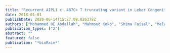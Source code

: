 ```yaml
---
title: "Recurrent AIPL1 c. 487C> T truncating variant in Leber Congenital Amaurosis: Support of pathogenicity and regional implications"
date: 2018-01-01
publishDate: 2020-06-14T15:27:08.026378Z
authors: ["Mohammed OE Abdallah", "Mahmoud Koko", "Shima Faisal", "Melanie Newport", "Muntaser Ibrahim"]
publication_types: ["2"]
abstract: ""
featured: false
publication: "*bioRxiv*"
---
```


